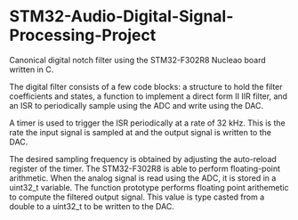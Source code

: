 # STM32-Audio-Digital-Signal-Processing-Project
Canonical digital notch filter using the STM32-F302R8 Nucleao board written in C. 

The digital filter consists of a few code blocks: a structure to hold the filter coefficients and states, a function to implement a direct form II IIR filter, and an ISR to periodically sample using the ADC and write using the DAC.

A timer is used to trigger the ISR periodically at a rate of 32 kHz. This is the rate the input signal is sampled at and the output signal is written to the DAC. 

The desired sampling frequency is obtained by adjusting the auto-reload register of the timer. The STM32-F302R8 is able to perform floating-point arithmetic. When the analog signal is read using the ADC, it is stored in a uint32_t variable. The function prototype performs floating point arithemetic to compute the filtered output signal. This value is type casted from a double to a uint32_t to be written to the DAC. 
